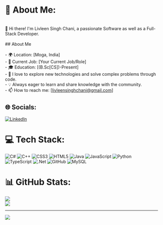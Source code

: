# 💫 About Me:
<br>👋 Hi there! I'm Livleen Singh Chani, a passionate Software as well as a Full-Stack Developer.<br><br>## About Me<br><br>- 🌍 Location: [Moga, India]<br>- 💼 Current Job: [Your Current Job/Role]<br>- 🎓 Education: [(B.Sc[CS])-Present]<br>- 🚀 I love to explore new technologies and solve complex problems through code.<br>- 💡 Always eager to learn and share knowledge with the community.<br>- 📫 How to reach me: [livleensinghchani@gmail.com]<br>


## 🌐 Socials:
[![LinkedIn](https://img.shields.io/badge/LinkedIn-%230077B5.svg?logo=linkedin&logoColor=white)](https://www.linkedin.com/in/livleen-singh-chani-31b419231/) 

# 💻 Tech Stack:
![C#](https://img.shields.io/badge/c%23-%23239120.svg?style=flat&logo=c-sharp&logoColor=white) ![C++](https://img.shields.io/badge/c++-%2300599C.svg?style=flat&logo=c%2B%2B&logoColor=white) ![CSS3](https://img.shields.io/badge/css3-%231572B6.svg?style=flat&logo=css3&logoColor=white) ![HTML5](https://img.shields.io/badge/html5-%23E34F26.svg?style=flat&logo=html5&logoColor=white) ![Java](https://img.shields.io/badge/java-%23ED8B00.svg?style=flat&logo=java&logoColor=white) ![JavaScript](https://img.shields.io/badge/javascript-%23323330.svg?style=flat&logo=javascript&logoColor=%23F7DF1E) ![Python](https://img.shields.io/badge/python-3670A0?style=flat&logo=python&logoColor=ffdd54) ![TypeScript](https://img.shields.io/badge/typescript-%23007ACC.svg?style=flat&logo=typescript&logoColor=white) ![.Net](https://img.shields.io/badge/.NET-5C2D91?style=flat&logo=.net&logoColor=white) ![GitHub](https://img.shields.io/badge/GitHub-%23121011.svg?style=flat&logo=github&logoColor=white) ![MySQL](https://img.shields.io/badge/mysql-%2300f.svg?style=flat&logo=mysql&logoColor=white)
# 📊 GitHub Stats:
![](https://github-readme-streak-stats.herokuapp.com/?user=livleensinghchani&theme=dark&hide_border=true)<br/>
![](https://github-readme-stats.vercel.app/api/top-langs/?username=livleensinghchani&theme=dark&hide_border=true&include_all_commits=true&count_private=false&layout=compact)

---
[![](https://visitcount.itsvg.in/api?id=livleensinghchani&icon=2&color=12)](https://visitcount.itsvg.in)

